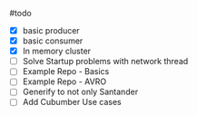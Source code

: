 #todo 
- [x] basic producer
- [x] basic consumer
- [x] In memory cluster
- [ ] Solve Startup problems with network thread
- [ ] Example Repo - Basics
- [ ] Example Repo - AVRO
- [ ] Generify to not only Santander
- [ ] Add Cubumber Use cases
